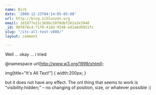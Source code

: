 ```yaml
---
name: Dirk
date: '2008-12-23T04:14:05-05:00'
url: http://blog.schlunzen.org
email: 3d1877e21c369bc5870dbf262a3e3948
_id: 90f878c4-71f0-418d-9548-ed1a6d9951fc
slug: "/its-all-text-v080/"
layout: comment

---
```


Well … okay … i tried


@namespace url(http://www.w3.org/1999/xhtml);

img[title="It's All Text!"] {
  width:200px;
}


but it does not have any effect. The onl thing that seems to work is “visibility:hidden;” – no changing of position, size, or whatever possible :(
